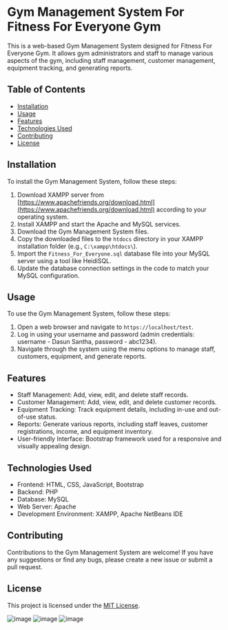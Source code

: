 # Gym Management System For Fitness For Everyone Gym

This is a web-based Gym Management System designed for Fitness For Everyone Gym. It allows gym administrators and staff to manage various aspects of the gym, including staff management, customer management, equipment tracking, and generating reports.

## Table of Contents

- [Installation](#installation)
- [Usage](#usage)
- [Features](#features)
- [Technologies Used](#technologies-used)
- [Contributing](#contributing)
- [License](#license)

## Installation

To install the Gym Management System, follow these steps:

1. Download XAMPP server from [https://www.apachefriends.org/download.html](https://www.apachefriends.org/download.html) according to your operating system.
2. Install XAMPP and start the Apache and MySQL services.
3. Download the Gym Management System files.
4. Copy the downloaded files to the `htdocs` directory in your XAMPP installation folder (e.g., `C:\xampp\htdocs\`).
5. Import the `Fitness_For_Everyone.sql` database file into your MySQL server using a tool like HeidiSQL.
6. Update the database connection settings in the code to match your MySQL configuration.

## Usage

To use the Gym Management System, follow these steps:

1. Open a web browser and navigate to `https://localhost/test`.
2. Log in using your username and password (admin credentials: username - Dasun Santha, password - abc1234).
3. Navigate through the system using the menu options to manage staff, customers, equipment, and generate reports.

## Features

- Staff Management: Add, view, edit, and delete staff records.
- Customer Management: Add, view, edit, and delete customer records.
- Equipment Tracking: Track equipment details, including in-use and out-of-use status.
- Reports: Generate various reports, including staff leaves, customer registrations, income, and equipment inventory.
- User-friendly Interface: Bootstrap framework used for a responsive and visually appealing design.

## Technologies Used

- Frontend: HTML, CSS, JavaScript, Bootstrap
- Backend: PHP
- Database: MySQL
- Web Server: Apache
- Development Environment: XAMPP, Apache NetBeans IDE

## Contributing

Contributions to the Gym Management System are welcome! If you have any suggestions or find any bugs, please create a new issue or submit a pull request.

## License

This project is licensed under the [MIT License](LICENSE).

![image](https://github.com/NGFXavier/gym_management_system/assets/44164300/df966b4f-5275-466b-8ec5-7626940dff69)
![image](https://github.com/NGFXavier/gym_management_system/assets/44164300/1b8de0a6-b42b-46b9-8f45-f787a0ff6b4a)
![image](https://github.com/NGFXavier/gym_management_system/assets/44164300/8f414c5a-d68f-426e-b55f-a45334d40aa1)

